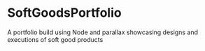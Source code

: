 # SoftGoodsPortfolio
A portfolio build using Node and parallax showcasing designs and executions of soft good products
